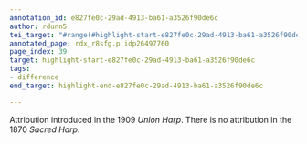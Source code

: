 ```yaml
---
annotation_id: e827fe0c-29ad-4913-ba61-a3526f90de6c
author: rdunn5
tei_target: "#range(#highlight-start-e827fe0c-29ad-4913-ba61-a3526f90de6c, #highlight-end-e827fe0c-29ad-4913-ba61-a3526f90de6c)"
annotated_page: rdx_r8sfg.p.idp26497760
page_index: 39
target: highlight-start-e827fe0c-29ad-4913-ba61-a3526f90de6c
tags:
- difference
end_target: highlight-end-e827fe0c-29ad-4913-ba61-a3526f90de6c

---
```

Attribution introduced in the 1909 *Union Harp*.  There is no attribution in the 1870 *Sacred Harp*.